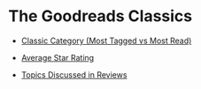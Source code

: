 # The Goodreads Classics


- [Classic Category (Most Tagged vs Most Read)](Goodreads-Classics-Category.html)

- [Average Star Rating](Goodreads-Classics-Ratings.html)

- [Topics Discussed in Reviews](Goodreads-Classics-Topics.html)


